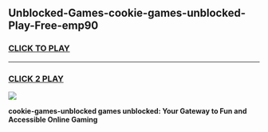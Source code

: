 
## Unblocked-Games-cookie-games-unblocked-Play-Free-emp90
<h3>
<a href="https://premium76.site?title=cookie-games-unblocked&ref=10A">CLICK TO PLAY</a></h3>
<hr>

<h3>
<a href="https://premium76.site?title=cookie-games-unblocked&ref=10A">CLICK 2 PLAY</a>
  
</h3>

<a href="https://premium76.site?title=cookie-games-unblocked&ref=10A"><img src="https://clearcache.store/games.png"></a>


**cookie-games-unblocked games unblocked: Your Gateway to Fun and Accessible Online Gaming**
